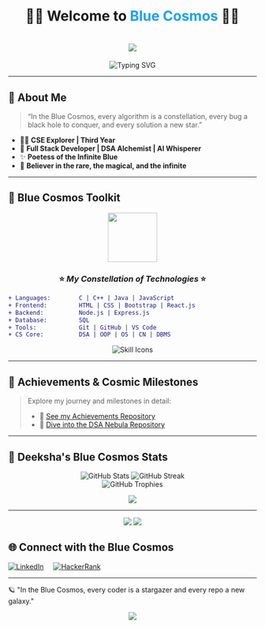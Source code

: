 <h1 align="center">🌌💙 Welcome to <span style="color:#1DA1F2">Blue Cosmos</span> 💙🌌</h1>

<!--
<p align="center">
  <img src="https://capsule-render.vercel.app/api?type=rect&height=200&text=BLUE%20COSMOS&fontAlign=50&fontAlignY=40&color=0e153a&textBg=true&fontSize=60&fontColor=6a90e3&desc=Where+Magic+and+Code+Collide!&descAlign=50&descAlignY=70&descSize=24" alt="Blue Cosmos Banner"/>
</p>
-->

<h1 align="center">
  <img src="https://capsule-render.vercel.app/api?type=waving&height=200&text=Blue%20Cosmos&fontAlign=50&fontAlignY=35&color=0:000428,50:004e92,100:009ffd&fontColor=ffffff&fontSize=50&desc=Deeksha%20Mane's%20Digital%20Universe&descAlign=50&descAlignY=60&descSize=16" />
</h1>

<p align="center">
  <img src="https://readme-typing-svg.demolab.com?font=Fira+Code&duration=2600&pause=900&color=6A90E3&center=true&vCenter=true&width=650&lines=Turning+cosmic+dreams+into+code+realities;Crafting+constellations+of+code+in+a+boundless+sky;Dreaming+beyond+the+event+horizon;" alt="Typing SVG" />
</p>

---

## 💫 About Me

> “In the Blue Cosmos, every algorithm is a constellation, every bug a black hole to conquer, and every solution a new star.”

- 👩‍💻 **CSE Explorer | Third Year**
- 🌌 **Full Stack Developer | DSA Alchemist | AI Whisperer**
- ✨ **Poetess of the Infinite Blue**
- 🦋 **Believer in the rare, the magical, and the infinite**

---

## 🌠 Blue Cosmos Toolkit

<div align="center">
  <img src="https://user-images.githubusercontent.com/74038190/212284087-bbe7e430-757e-4901-90bf-4cd2ce3e1852.gif" width="100" />
  <h3>⭐ <i>My Constellation of Technologies</i> ⭐</h3>
</div>

```diff
+ Languages:        C | C++ | Java | JavaScript 
+ Frontend:         HTML | CSS | Bootstrap | React.js
+ Backend:          Node.js | Express.js
+ Database:         SQL
+ Tools:            Git | GitHub | VS Code
+ CS Core:          DSA | OOP | OS | CN | DBMS
```

<p align="center">
  <img src="https://skillicons.dev/icons?i=c,cpp,java,js,html,css,bootstrap,react,nodejs,express,git,github,mysql,vscode&theme=light" alt="Skill Icons" />
</p>

---

## 💎 Achievements & Cosmic Milestones

> Explore my journey and milestones in detail:
>
> - 🌟 [See my Achievements Repository](https://github.com/Deeksha-Mane/CERTIFICATIONS)  
> - 🚦 [Dive into the DSA Nebula Repository](#)

---
<!--
## ⭐️ Featured Constellations

- 🚦 **DSA Nebula:** A galaxy of structured logic and efficient solutions  
- 💫 **Stargazer’s Portfolio:** My universe of web wonders and cosmic creations  
- 🪐 **Blue Cosmos Creations:** Handpicked projects from the infinite blue  
- ✨ **Verses from the Void:** My poems, where code meets cosmos

---
-->
## 🌌 Deeksha's Blue Cosmos Stats

<p align="center">
  <img src="https://github-readme-stats.vercel.app/api?username=Deeksha-Mane&show_icons=true&theme=tokyonight&hide_border=true" alt="GitHub Stats" />
  <img src="https://github-readme-streak-stats.herokuapp.com/?user=Deeksha-Mane&theme=tokyonight&hide_border=true" alt="GitHub Streak" />
  <br>
  <img src="https://github-profile-trophy.vercel.app/?username=Deeksha-Mane&theme=onestar&no-frame=true&no-bg=true&margin-w=4" alt="GitHub Trophies" />
</p>

<div align="center">
  <img src="https://github-readme-activity-graph.vercel.app/graph?username=Deeksha-Mane&theme=midnight-purple&hide_border=true&bg_color=0D1117&color=009FFD&line=009FFD&point=ffffff" />
</div>

---

<p align="center">
  <img src="https://komarev.com/ghpvc/?username=Deeksha-Mane&label=Cosmic+Visitors&color=004e92&style=flat-square" />
  <img src="https://img.shields.io/github/followers/Deeksha-Mane?label=Followers&style=flat-square&color=004e92" />
</p>

## 🌐 Connect with the Blue Cosmos

[![LinkedIn](https://img.shields.io/badge/LinkedIn-Connect-0e153a?style=flat-square&logo=linkedin&logoColor=6a90e3)](https://www.linkedin.com/in/deeksha-mane-6971a22b0)
&nbsp; &nbsp;
[![HackerRank](https://img.shields.io/badge/HackerRank-Profile-2EC866?style=flat-square&logo=hackerrank&logoColor=white)](https://www.hackerrank.com/profile/Deeksha_Mane)

---

🪐 "In the Blue Cosmos, every coder is a stargazer and every repo a new galaxy."

<div align="center">
<img src="https://capsule-render.vercel.app/api?type=waving&height=100&color=0:000428,50:004e92,100:009ffd&section=footer" />
</div>
